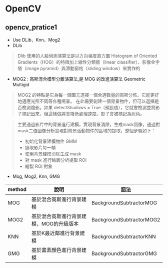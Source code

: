 # OpenCV
## opencv_pratice1
* Use DLib、Knn、Mog2
* DLib
> Dlib 使用的人臉偵測演算法是以方向梯度直方圖 Histogram of Oriented Gradients（HOG）的特徵加上線性分類器（linear classifier）、影像金字塔（image pyramid）與滑動窗格（sliding window）來實作的
* MOG2 : 高斯混合模型分離演算法,是 MOG 的改進演算法 Geometric Multigid
> MOG2 的特點是它為每一個圖元選擇一個合適數量的高斯分佈。它能更好地適應光照不同等各種場景。 在此需要創建一個背景物件，但可以選擇是否檢測陰影。如果 detectShadows = True（預設值），它就會檢測並將影子標記出來，但這樣做將會降低處理速度。影子會被標記為灰色。

> 主要通過影片中的背景進行建模，實現背景消除，生成mask圖像，通過對mask二值圖像分析實現對前景活動物件的區域的提取，整個步驟如下： 
> * 初始化背景建模物件 GMM 
> * 讀取影片每一幀 
> * 使用背景建模消除生成 mask 
> * 對 mask 進行輪廓分析提取 ROI 
> * 繪製 ROI 對象

* Mog, Mog2, Knn, GMG
  
|method | 說明                                | 語法                    |
|-------|-------------------------------------|------------------------|
|MOG    | 基於混合高斯進行背景建模               |BackgroundSubtractorMOG|
|MOG2   | 基於混合高斯進行背景建模，MOG的升級版本 |BackgroundSubtractorMOG2|
|KNN    | 基於K最近鄰進行背景建模                |BackgroundSubtractorKNN|
|GMG    | 基於畫素顏色進行背景建模               |BackgroundSubtractorGMG|
